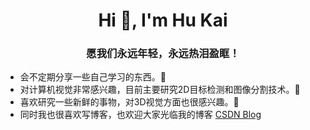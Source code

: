 <h1 align="center">Hi 👋, I'm Hu Kai</h1>
<h3 align="center">愿我们永远年轻，永远热泪盈眶！</h3>


* 会不定期分享一些自己学习的东西。🤔
* 对计算机视觉非常感兴趣，目前主要研究2D目标检测和图像分割技术。🤪
* 喜欢研究一些新鲜的事物，对3D视觉方面也很感兴趣。🎊
* 同时我也很喜欢写博客，也欢迎大家光临我的博客 [CSDN Blog](https://blog.csdn.net/qq_38253797) 




